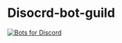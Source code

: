 # Disocrd-bot-guild
[![Bots for Discord](https://botsfordiscord.com/api/bot/787740802917990430/widget)](https://botsfordiscord.com/bots/787740802917990430)
